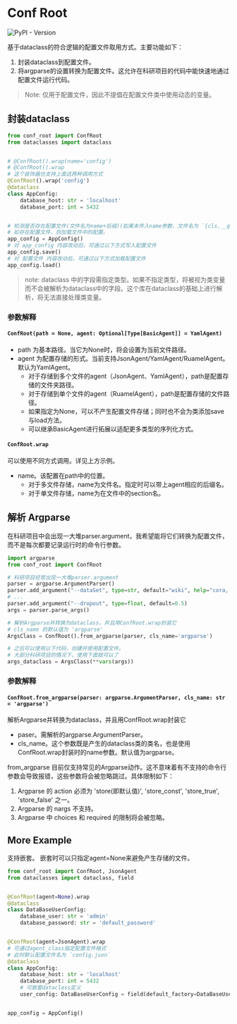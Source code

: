 # Conf Root

![PyPI - Version](https://img.shields.io/pypi/v/conf_root)

基于dataclass的符合逻辑的配置文件取用方式。主要功能如下：

1. 封装dataclass到配置文件。
2. 将argparse的设置转换为配置文件。这允许在科研项目的代码中能快速地通过配置文件运行代码。

> Note: 仅用于配置文件，因此不提倡在配置文件类中使用动态的变量。

## 封装dataclass

```python
from conf_root import ConfRoot
from dataclasses import dataclass


# @ConfRoot().wrap(name='config')
# @ConfRoot().wrap
# 这个装饰器也支持上面这两种调用方式
@ConfRoot().wrap('config')
@dataclass
class AppConfig:
    database_host: str = 'localhost'
    database_port: int = 5432


# 检测是否存在配置文件(文件名为name+后缀)(如果未传入name参数，文件名为 `{cls.__qual_name__}.yml`) ，如果不存在则按照默认值新建文件。
# 如存在配置文件，则加载文件中的配置。
app_config = AppConfig()
# 对 app_config 内容改动后，可通过以下方式写入配置文件
app_config.save()
# 对 配置文件 内容改动后，可通过以下方式加载配置文件
app_config.load()
```

> note: dataclass 中的字段需指定类型。如果不指定类型，将被视为类变量而不会被解析为dataclass中的字段。这个库在dataclass的基础上进行解析，将无法直接处理类变量。

### 参数解释

#### `ConfRoot(path = None, agent: Optional[Type[BasicAgent]] = YamlAgent)`

- path 为基本路径。当它为None时，将会设置为当前文件路径。
- agent 为配置存储的形式。当前支持JsonAgent/YamlAgent/RuamelAgent。默认为YamlAgent。
    - 对于存储到多个文件的agent（JsonAgent、YamlAgent），path是配置存储的文件夹路径。
    - 对于存储到单个文件的agent（RuamelAgent），path是配置存储的文件路径。
    - 如果指定为None，可以不产生配置文件存储；同时也不会为类添加save与load方法。
    - 可以继承BasicAgent进行拓展以适配更多类型的序列化方式。

#### `ConfRoot.wrap`

可以使用不同方式调用。详见上方示例。

- name。该配置在path中的位置。
    - 对于多文件存储，name为文件名。指定时可以带上agent相应的后缀名。
    - 对于单文件存储，name为在文件中的section名。

## 解析 Argparse

在科研项目中会出现一大堆parser.argument，我希望能将它们转换为配置文件，而不是每次都要记录运行时的命令行参数。

```python
import argparse
from conf_root import ConfRoot

# 科研项目经常出现一大堆parser.argument
parser = argparse.ArgumentParser()
parser.add_argument("--dataSet", type=str, default="wiki", help="cora, citeseer, wiki, corafull, FedDBLP")
# ...
parser.add_argument("--dropout", type=float, default=0.5)
args = parser.parse_args()

# 解析Argparse并转换为dataclass，并且用ConfRoot.wrap封装它
# cls_name 的默认值为 'argparse'
ArgsClass = ConfRoot().from_argparse(parser, cls_name='argparse')

# 之后可以使用以下代码，创建并使用配置文件。
# 大部分科研项目的情况下，使用下面就可以了
args_dataclass = ArgsClass(**vars(args))
```

### 参数解释

#### `ConfRoot.from_argparse(parser: argparse.ArgumentParser, cls_name: str = 'argparse')`

解析Argparse并转换为dataclass，并且用ConfRoot.wrap封装它

- paser。需解析的argparse.ArgumentParser。
- cls_name。这个参数既是产生的dataclass类的类名，也是使用ConfRoot.wrap封装时的name参数。默认值为argparse。

from_argparse 目前仅支持常见的Argparse动作。这不意味着有不支持的命令行参数会导致报错，这些参数将会被忽略跳过。具体限制如下：

1. Argparse 的 action 必须为 'store(即默认值)', 'store_const', 'store_true', 'store_false' 之一。
2. Argparse 的 nargs 不支持。
3. Argparse 中 choices 和 required 的限制将会被忽略。

## More Example

支持嵌套。
嵌套时可以只指定agent=None来避免产生存储的文件。

```python
from conf_root import ConfRoot, JsonAgent
from dataclasses import dataclass, field


@ConfRoot(agent=None).wrap
@dataclass
class DataBaseUserConfig:
    database_user: str = 'admin'
    database_password: str = 'default_password'


@ConfRoot(agent=JsonAgent).wrap
# 可通过agent_class指定配置文件格式
# 此时默认配置文件名为 `config.json`
@dataclass
class AppConfig:
    database_host: str = 'localhost'
    database_port: int = 5432
    # 可嵌套dataclass定义
    user_config: DataBaseUserConfig = field(default_factory=DataBaseUserConfig)


app_config = AppConfig()
```
